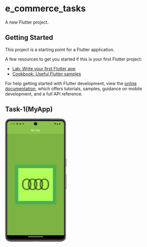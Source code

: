 # e_commerce_tasks

A new Flutter project.

## Getting Started

This project is a starting point for a Flutter application.

A few resources to get you started if this is your first Flutter project:

- [Lab: Write your first Flutter app](https://docs.flutter.dev/get-started/codelab)
- [Cookbook: Useful Flutter samples](https://docs.flutter.dev/cookbook)

For help getting started with Flutter development, view the
[online documentation](https://docs.flutter.dev/), which offers tutorials,
samples, guidance on mobile development, and a full API reference.

## Task-1(MyApp)

<img src = "https://github.com/Zimil-Patel/e_commerce_tasks/blob/master/snaps/MyApp.png" width = "200" height = "400">
